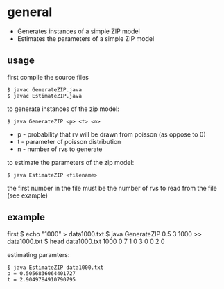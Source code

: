 general
=======
- Generates instances of a simple ZIP model
- Estimates the parameters of a simple ZIP model

usage
-----

first compile the source files

    $ javac GenerateZIP.java
    $ javac EstimateZIP.java

to generate instances of the zip model:

    $ java GenerateZIP <p> <t> <n>

- p - probability that rv will be drawn from poisson (as oppose to 0)
- t - parameter of poisson distribution
- n - number of rvs to generate

to estimate the parameters of the zip model:

    $ java EstimateZIP <filename>

the first number in the file must be the number of rvs to read from the file (see example)

example
----------


first 
    $ echo "1000" > data1000.txt 
    $ java GenerateZIP 0.5 3 1000 >> data1000.txt
    $ head data1000.txt 
    1000
    0
    7
    1
    0
    3
    0
    0
    2
    0

estimating paramters:    

    $ java EstimateZIP data1000.txt 
    p = 0.5056836064401727
    t = 2.9049784910790795


